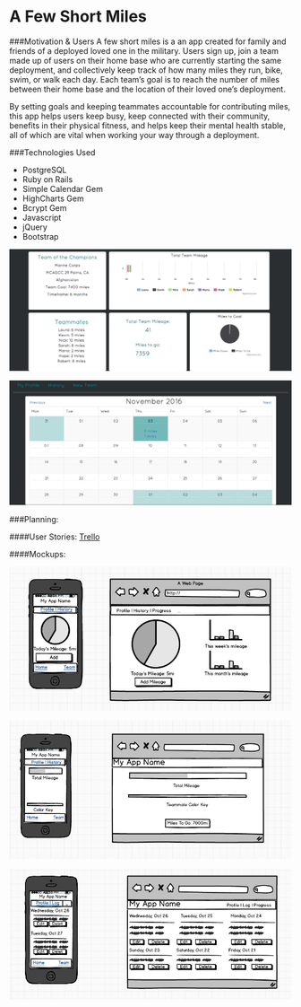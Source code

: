 # A Few Short Miles

###Motivation & Users
A few short miles is a an app created for family and friends of a deployed loved one in the military. Users sign up, join a team made up of users on their home base who are currently starting the same deployment, and collectively keep track of how many miles they run, bike, swim, or walk each day. Each team’s goal is to reach the number of miles between their home base and the location of their loved one’s deployment.

By setting goals and keeping teammates accountable for contributing miles, this app helps users keep busy, keep connected with their community, benefits in their physical fitness, and helps keep their mental health stable, all of which are vital when working your way through a deployment.

###Technologies Used
* PostgreSQL
* Ruby on Rails
* Simple Calendar Gem
* HighCharts Gem
* Bcrypt Gem
* Javascript
* jQuery
* Bootstrap

![Alt text](./app/assets/images/team-show.png)

![Alt text](./app/assets/images/history-log.png)

###Planning:

####User Stories: [Trello](https://trello.com/b/hAzn52LM/final-project) 

####Mockups:

![Alt text](app/assets/images/mockup-user-show.png)

![Alt text](./app/assets/images/mockup-team-show.png)

![Alt text](./app/assets/images/mockup-history-log.png)
